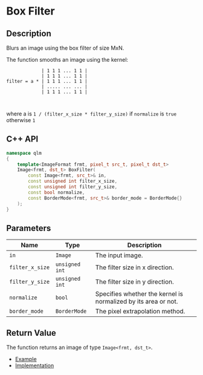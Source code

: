 # Box Filter 

## Description
Blurs an image using the box filter of size MxN.

The function smooths an image using the kernel:
```
             | 1 1 1 ... 1 1 |
             | 1 1 1 ... 1 1 |
filter = a * | 1 1 1 ... 1 1 |
             | ..... ... ... |
             | 1 1 1 ... 1 1 |

 
```
where a is `1 / (filter_x_size * filter_y_size)` if `normalize` is `true` otherwise `1`

## C++ API
```c++
namespace qlm
{
    template<ImageFormat frmt, pixel_t src_t, pixel_t dst_t>
    Image<frmt, dst_t> BoxFilter(
        const Image<frmt, src_t>& in,
        const unsigned int filter_x_size,
        const unsigned int filter_y_size,
        const bool normalize, 
        const BorderMode<frmt, src_t>& border_mode = BorderMode{}
    );
}
```

## Parameters

| Name           | Type           | Description                                                      |
|----------------|----------------|------------------------------------------------------------------|
| `in`           | `Image`        | The input image.                                                 |
| `filter_x_size`| `unsigned int` | The filter size in x direction.                                  |
| `filter_y_size`| `unsigned int` | The filter size in y direction.                                  |
| `normalize`    | `bool`         | Specifies whether the kernel is normalized by its area or not.   |
| `border_mode`  | `BorderMode` | The pixel extrapolation method.                                    |


## Return Value
The function returns an image of type `Image<frmt, dst_t>`.

* [Example](../../../Examples/Filters/BoxFilter)
* [Implementation](../../../../code/BoxFilter/BoxFilter.cpp)
